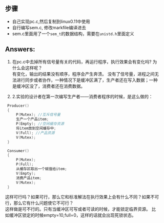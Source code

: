 步骤
---
   + 自己实现pc.c,然后复制到linux0.11中使用
   + 自行编写sem.c, 修改markfile编译进去
   + sem.c里面用了一个`sem_t`的数据结构，需要在`unistd.h`里面定义


Answers:
--
1. 在pc.c中去掉所有信号量有关的代码，再运行程序，执行效果会有变化吗? 为什么会这样呢？  
有变化，输出的结果没有顺序，程序会产生奔溃。
没有了信号量，进程之间无法进行同步或者协作，一种情况下是缓冲区满了，生产者还在写入数据；一种是缓冲区没了，消费者还在消费数据。

2. 2.实验的设计者在第一次编写生产者——消费者程序的时候，是这么做的：
```c
 Producer()
 {
     P(Mutex); //互斥信号量
     生产一个产品item;
     P(Empty); //空闲缓存资源
     将item放到空闲缓存中;
     V(Full); //产品资源
     V(Mutex);
 }

 Consumer()
 {
     P(Mutex);  
     P(Full);  
     从缓存区取出一个赋值给item;
     V(Empty);
     消费产品item;
     V(Mutex);
 } 
 ```
 这样可行吗？如果可行，那么它和标准解法在执行效果上会有什么不同？如果不可行，那么它有什么问题使它不可行？   
这样做是可不行的。只有当缓冲区可写或者可读的时候，才能锁定临界资源。
比如缓冲区锁定的时候empty=10,full=0，这样的话就会出现死锁状态。